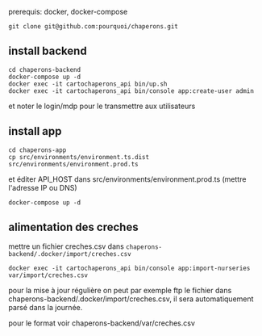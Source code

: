 prerequis: docker, docker-compose

```git clone git@github.com:pourquoi/chaperons.git```

## install backend
```shell
cd chaperons-backend
docker-compose up -d
docker exec -it cartochaperons_api bin/up.sh
docker exec -it cartochaperons_api bin/console app:create-user admin
```

et noter le login/mdp pour le transmettre aux utilisateurs

## install app

```shell
cd chaperons-app
cp src/environments/environment.ts.dist src/environments/environment.prod.ts
```

et éditer API_HOST dans src/environments/environment.prod.ts (mettre l'adresse IP ou DNS)

```
docker-compose up -d
```

## alimentation des creches

mettre un fichier creches.csv dans ```chaperons-backend/.docker/import/creches.csv```

```docker exec -it cartochaperons_api bin/console app:import-nurseries var/import/creches.csv```

pour la mise à jour régulière on peut par exemple ftp le fichier dans chaperons-backend/.docker/import/creches.csv, il sera automatiquement parsé dans la journée.

pour le format voir chaperons-backend/var/creches.csv